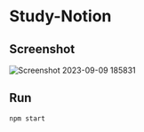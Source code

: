 # Study-Notion
## Screenshot
![Screenshot 2023-09-09 185831](https://github.com/priyanshu-mandloi/Study-Notion/assets/99532489/25828e13-5fec-4804-86a6-7a1f9f7a6869)
## Run
```bash
npm start
